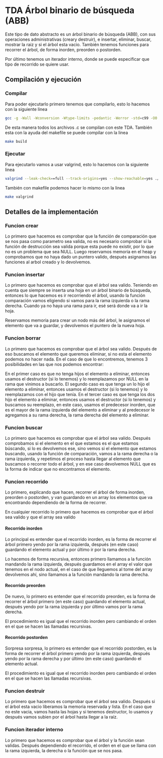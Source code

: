 # TDA Árbol binario de búsqueda (ABB)

Este tipo de dato abstracto es un árbol binario de búsqueda (ABB), con sus operaciones administrativas (creary destruir), e insertar, eliminar, buscar, mostrar la raiz y si el árbol esta vacio. También tenemos funciones para recorrer el árbol, de forma inorden, preorden o postorden.

Por último tenemos un iterador interno, donde se puede especificar que tipo de recorrido se quiere usar.

## Compilación y ejecución

### Compilar
    
Para poder ejecutarlo primero tenemos que compilarlo, esto lo hacemos con la siguiente linea
``` bash
gcc -g -Wall -Wconversion -Wtype-limits -pedantic -Werror -std=c99 -O0 *.c -o abb 
```
De esta manera todos los archivos .c se compilan con este TDA. También esta con la ayuda del makefile se puede compilar con la linea
``` bash
make build
```
    
### Ejecutar

Para ejecutarlo vamos a usar valgrind, esto lo hacemos con la siguiente linea
``` bash
valgrind --leak-check==full --track-origins=yes --show-reachable=yes ./abb
```
También con makefile podemos hacer lo mismo con la linea
``` bash
make valgrind
```


## Detalles de la implementación

### Funcion crear
Lo primero que hacemos es comprobar que la función de comparación que se nos pasa como parametro sea valida, no es necesario comprobar si la función de destrucción sea valida porque esta puede no existir, por lo que no es un problema que sea NULL.
Luego reservamos memoria en el heap y comprobamos que no haya dado un puntero valido, después asignamos las funciones al arbol creado y lo devolvemos.

### Funcion insertar
Lo primero que hacemos es comprobar que el árbol sea valido. Teniendo en cuenta que siempre se inserta una hoja en un árbol binario de búsqueda, entonces lo que hacemos es ir recorriendo el árbol, usando la función comparación vamos eligiendo si vamos para la rama izquierda o la rama derecha. Cuando ya no haya una rama para ir, esé será donde va a ir la hoja.

Reservamos memoria para crear un nodo más del árbol, le asignamos el elemento que va a guardar, y devolvemos el puntero de la nueva hoja.

### Funcion borrar
Lo primero que hacemos es comprobar que el árbol sea valido. Después de eso buscamos el elemento que queremos eliminar, si no esta el elemento podemos no hacer nada. En el caso de que lo encontremos, tenemos 3 posibilidades en las que nos podemos encontrar:

En el primer caso es que no tenga hijos el elemento a eliminar, entonces usamos el destructor (si lo tenemos) y lo reemplazamos por NULL en la rama que vinimos a buscarlo.
El segundo caso es que tenga un lo hijo el elemento a eliminar, entonces usamos el destructor (si lo tenemos) y lo reemplazamos con el hijo que tenía.
En el tercer caso es que tenga los dos hijo el elemento a eliminar, entonces usamos el destructor (si lo tenemos) y buscamos su reemplazo, en este caso, usamos el predecesor inorden, que es el mayor de la rama izquierda del elemento a eliminar y al predecesor le agregamos a su rama derecha, la rama derecha del elemento a eliminar.

### Funcion buscar
Lo primero que hacemos es comprobar que el árbol sea valido. Después comprobamos si el elemento en el que estamos es el que estamos búscando, si lo es devolvemos ese, sino vemos si el elemento que estamos buscando, usando la función de comparación, vamos a la rama derecha o la rama izquierda, y repetimos el proceso hasta llegar al elemento que buscamos o recorrer todo el árbol, y en ese caso devolvemos NULL que es la forma de indicar que no encontramos el elemento.

### Funcion recorrido
Lo primero, explicando que hacen, recorrer el árbol de forma inorden, preorden o postorden, y van guardando en un array los elementos que va encontrando dependiendo de la forma de recorrer.

En cualquier recorrido lo primero que hacemos es comprobar que el árbol sea valido y que el array sea valido

#### Recorrido inorden 
Lo principal es entender que el recorrido inorden, es la forma de recorrer el árbol primero yendo por la rama izquierda, después (en este caso) guardando el elemento actual y por último ir por la rama derecha.

Lo hacemos de forma recursiva, entonces primero llamamos a la función mandando la rama izquierda, después guardamos en el array el valor que tenemos en el nodo actual, en el caso de que lleguemos al tome del array devolvemos ahí, sino llamamos a la función mandando la rama derecha.

#### Recorrido preorden 
De nuevo, lo primero es entender que el recorrido preorden, es la forma de recorrer el árbol primero (en este caso) guardando el elemento actual, después yendo por la rama izquierda y por último vamos por la rama derecha.

El procedimiento es igual que el recorrido inorden pero cambiando el orden en el que se hacen las llamadas recursivas.

#### Recorrido postorden 
Sorpresa sorpresa, lo primero es entender que el recorrido postorden, es la forma de recorrer el árbol primero yendo por la rama izquierda, después yendo por la rama derecha y por último (en este caso) guardando el elemento actual.

El procedimiento es igual que el recorrido inorden pero cambiando el orden en el que se hacen las llamadas recursivas.

### Funcion destruir
Lo primero que hacemos es comprobar que el árbol sea valido. Después si el árbol esta vacio liberamos la memoria reservada y lista. En el caso que no este vacia, vamos hasta las hojas y si tenemos destructor, lo usamos y después vamos subien por el árbol hasta llegar a la raíz.

### Funcion iterador interno
Lo primero que hacemos es comprobar que el árbol y la función sean validas. Después dependiendo el recorrido, el orden en el que se llama con la rama izquierda, la derecha o la función que se nos pasa. 
